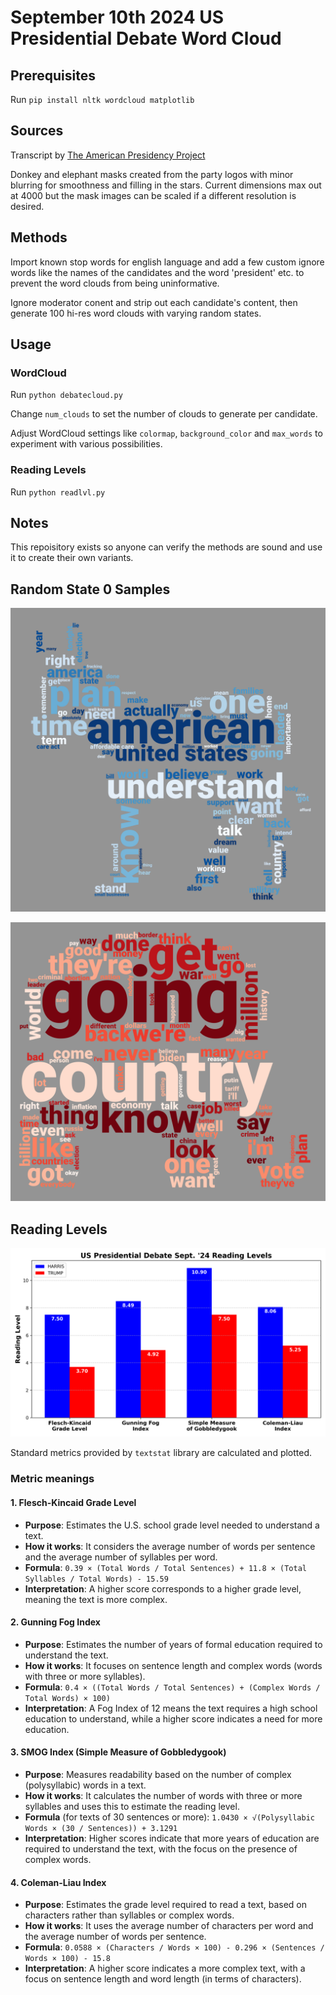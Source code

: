 # September 10th 2024 US Presidential Debate Word Cloud

## Prerequisites

Run `pip install nltk wordcloud matplotlib`

## Sources

Transcript by [The American Presidency Project](https://www.presidency.ucsb.edu/documents/presidential-debate-philadelphia-pennsylvania)

Donkey and elephant masks created from the party logos with minor blurring for smoothness and filling in the stars. Current dimensions max out at 4000 but the mask images can be scaled if a different resolution is desired.

## Methods

Import known stop words for english language and add a few custom ignore words like the names of the candidates and the word 'president' etc. to prevent the word clouds from being uninformative.

Ignore moderator conent and strip out each candidate's content, then generate 100 hi-res word clouds with varying random states.

## Usage

### WordCloud

Run `python debatecloud.py`

Change `num_clouds` to set the number of clouds to generate per candidate.

Adjust WordCloud settings like `colormap`, `background_color` and `max_words` to experiment with various possibilities.

### Reading Levels

Run `python readlvl.py`

## Notes

This repoisitory exists so anyone can verify the methods are sound and use it to create their own variants.

## Random State 0 Samples

![Harris](harris_wordcloud_0.png)

![Trump](trump_wordcloud_0.png)

## Reading Levels

![Reading levels](readability_scores.png)

Standard metrics provided by `textstat` library are calculated and plotted.

### Metric meanings

#### 1. Flesch-Kincaid Grade Level
- **Purpose**: Estimates the U.S. school grade level needed to understand a text.
- **How it works**: It considers the average number of words per sentence and the average number of syllables per word.
- **Formula**: `0.39 × (Total Words / Total Sentences) + 11.8 × (Total Syllables / Total Words) - 15.59`
- **Interpretation**: A higher score corresponds to a higher grade level, meaning the text is more complex.

#### 2. Gunning Fog Index
- **Purpose**: Estimates the number of years of formal education required to understand the text.
- **How it works**: It focuses on sentence length and complex words (words with three or more syllables).
- **Formula**: `0.4 × ((Total Words / Total Sentences) + (Complex Words / Total Words) × 100)`
- **Interpretation**: A Fog Index of 12 means the text requires a high school education to understand, while a higher score indicates a need for more education.

#### 3. SMOG Index (Simple Measure of Gobbledygook)
- **Purpose**: Measures readability based on the number of complex (polysyllabic) words in a text.
- **How it works**: It calculates the number of words with three or more syllables and uses this to estimate the reading level.
- **Formula** (for texts of 30 sentences or more): `1.0430 × √(Polysyllabic Words × (30 / Sentences)) + 3.1291`
- **Interpretation**: Higher scores indicate that more years of education are required to understand the text, with the focus on the presence of complex words.

#### 4. Coleman-Liau Index
- **Purpose**: Estimates the grade level required to read a text, based on characters rather than syllables or complex words.
- **How it works**: It uses the average number of characters per word and the average number of words per sentence.
- **Formula**: `0.0588 × (Characters / Words × 100) - 0.296 × (Sentences / Words × 100) - 15.8`
- **Interpretation**: A higher score indicates a more complex text, with a focus on sentence length and word length (in terms of characters).